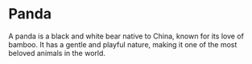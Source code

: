 # Panda
A panda is a black and white bear native to China, known for its love of bamboo. It has a gentle and playful nature, making it one of the most beloved animals in the world.
